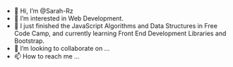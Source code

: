 - 👋 Hi, I’m @Sarah-Rz
- 👀 I’m interested in Web Development.
- 🌱 I just finished the JavaScript Algorithms and Data Structures in Free Code Camp, and currently learning Front End Development Libraries and Bootstrap.
- 💞️ I’m looking to collaborate on ...
- 📫 How to reach me ...

<!---
Sarah-Rz/Sarah-Rz is a ✨ special ✨ repository because its `README.md` (this file) appears on your GitHub profile.
You can click the Preview link to take a look at your changes.
--->
